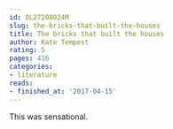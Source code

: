 ```yaml
---
id: OL27208024M
slug: the-bricks-that-built-the-houses
title: The bricks that built the houses
author: Kate Tempest
rating: 5
pages: 416
categories:
- literature
reads:
- finished_at: '2017-04-15'
---
```

This was sensational.
